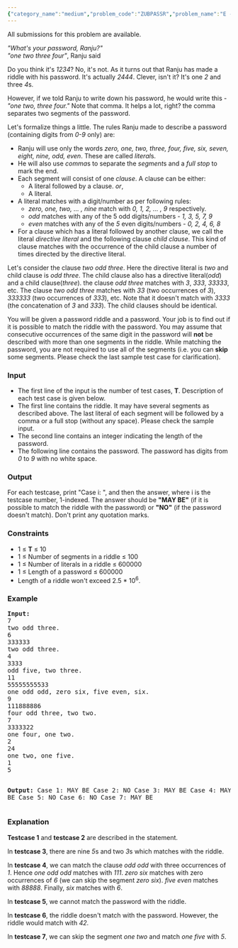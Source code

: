 ```yaml
---
{"category_name":"medium","problem_code":"ZUBPASSR","problem_name":"E - Password Riddle","languages_supported":{"0":"C","1":"CPP14","2":"JAVA","3":"PYTH","4":"PYTH 3.5"},"max_timelimit":3,"source_sizelimit":50000,"problem_author":"zubaerkh","problem_tester":null,"date_added":"7-11-2017","tags":{"0":"zubaerkh"},"time":{"view_start_date":1517085000,"submit_start_date":1517085000,"visible_start_date":1517085000,"end_date":1735669800},"is_direct_submittable":false,"layout":"problem"}
---
```

<span class="solution-visible-txt">All submissions for this problem are available.</span><p>
<i>"What's your password, Ranju?"</i><br/>
<i>"one two three four"</i>, Ranju said
</p>

<p>
Do you think it's <i>1234</i>? No, it's not. As it turns out that Ranju has made a riddle with his password. It's actually <i>2444</i>. Clever, isn't it? It's one <i>2</i> and three <i>4</i>s. 
</p>

<p>
However, if we told Ranju to write down his password, he would write this - <i>"one two, three four."</i> Note that comma. It helps a lot, right? the comma separates two segments of the password. 
</p>

<p>
Let's formalize things a little. The rules Ranju made to describe a password (containing digits from <i>0-9</i> only) are:
<ul>
    <li>Ranju will use only the words <i>zero, one, two, three, four, five, six, seven, eight, nine, odd, even</i>. These are called <i>literal</i>s.</li>
	<li>He will also use <i>comma</i>s to separate the <i>segment</i>s and a <i>full stop</i> to mark the end.</li>
    <li>Each segment will consist of one <i>clause</i>. A clause can be either:
		<ul>
			<li>A literal followed by a clause. <i>or</i>,</li>
			<li>A literal.</li>
		</ul>
	<li>A literal matches with a digit/number as per following rules:
		<ul>
            <li><i>zero, one, two, ... , nine</i> match with <i>0, 1, 2, ... , 9</i> respectively.</li>
            <li><i>odd</i> matches with any of the </i>5</i> odd digits/numbers - <i>1, 3, 5, 7, 9</i></li>
            <li><i>even</i> matches with any of the <i>5</i> even digits/numbers - <i>0, 2, 4, 6, 8</i></li>
		</ul>
	<li>For a clause which has a literal followed by another clause, we call the literal <i>directive literal</i> and the following clause <i>child clause</i>. This kind of clause matches with the occurrence of the child clause a number of times directed by the directive literal. 
</ul>
</p>

<p>
Let's consider the clause <i>two odd three</i>. Here the directive literal is <i>two</i> and child clause is <i>odd three</i>. The child clause also has a directive literal(<i>odd</i>) and a child clause(<i>three</i>). the clause <i>odd three</i> matches with <i>3</i>, <i>333</i>, <i>33333</i>, etc. The clause <i>two odd three</i> matches with <i>33</i> (two occurrences of <i>3</i>), <i>333333</i> (two occurrences of <i>333</i>), etc. Note that it doesn't match with <i>3333</i> (the concatenation of <i>3</i> and <i>333</i>). The child clauses should be identical.
</p>

<p>
You will be given a password riddle and a password. Your job is to find out if it is possible to match the riddle with the password. You may assume that consecutive occurrences of the same digit in the password will <b>not</b> be described with more than one segments in the riddle. While matching the password, you are not required to use all of the segments (i.e. you can <b>skip</b> some segments. Please check the last sample test case for clarification).
</p>


<h3>Input</h3>
<ul>
<li>The first line of the input is the number of test cases, <b>T</b>. Description of each test case is given below.
</li>
<li>The first line contains the riddle. It may have several segments as described above. The last literal of each segment will be followed by a comma or a full stop (without any space). Please check the sample input.
</li>

<li>The second line contains an integer indicating the length of the password.</li> 

<li>The following line contains the password. The password has digits from <i>0</i> to <i>9</i> with no white space.
</li>
</ul>

<h3>Output</h3>
<p>For each testcase, print "Case i: ", and then the answer, where i is the testcase number, 1-indexed. The answer should be <b>"MAY BE"</b> (if it is possible to match the riddle with the password) or <b>"NO"</b> (if the password doesn't match). Don't print any quotation marks.</p> 

<h3>Constraints</h3>
<ul>
<li>1 ≤ <b>T</b> ≤ 10</li>
<li>1 ≤ Number of segments in a riddle ≤ 100</li>
<li>1 ≤ Number of literals in a riddle ≤ 600000</li>
<li>1 ≤ Length of a password ≤ 600000</li>
<li>Length of a riddle won't exceed 2.5 * 10<sup>6</sup>.</li>
</ul>

<h3>Example</h3>
<pre><b>Input:</b>
7
two odd three.
6
333333
two odd three.
4
3333
odd five, two three.
11
55555555533
one odd odd, zero six, five even, six.
9
111888886
four odd three, two two.
7
3333322
one four, one two.
2
24
one two, one five.
1
5

<b>Output:</b>
Case 1: MAY BE
Case 2: NO
Case 3: MAY BE
Case 4: MAY BE
Case 5: NO
Case 6: NO
Case 7: MAY BE
</pre>

<h3>Explanation</h3>
<p>
<b>Testcase 1</b> and <b>testcase 2</b> are described in the statement.
</p>
<p>
In <b>testcase 3</b>, there are nine <i>5</i>s and two <i>3</i>s which matches with the riddle.
</p>
<p>
In <b>testcase 4</b>, we can match the clause <i>odd odd</i> with three occurrences of <i>1</i>. Hence <i>one odd odd</i> matches with <i>111</i>. <i>zero six</i> matches with zero occurrences of <i>6</i> (we can skip the segment <i>zero six</i>). <i>five even</i> matches with <i>88888</i>. Finally, <i>six</i> matches with <i>6</i>.
</p>
<p>
In <b>testcase 5</b>, we cannot match the password with the riddle.
</p>
<p>
In <b>testcase 6</b>, the riddle doesn't match with the password. However, the riddle would match with <i>42</i>.
</p>
<p>
In <b>testcase 7</b>, we can skip the segment <i>one two</i> and match <i>one five</i> with <i>5</i>.
</p>
